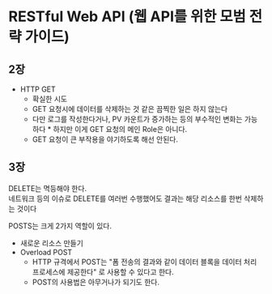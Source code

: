 # RESTful Web API (웹 API를 위한 모범 전략 가이드)

## 2장

* HTTP GET
  * 확실한 시도
  * GET 요청시에 데이터를 삭제하는 것 같은 끔찍한 일은 하지 않는다
  * 다만 로그를 작성한다거나, PV 카운트가 증가하는 등의 부수적인 변화는 가능하다
        * 하지만 이게 GET 요청의 메인 Role은 아니다.
  * GET 요청이 큰 부작용을 야기하도록 해선 안된다.

## 3장

DELETE는 멱등해야 한다.  
네트워크 등의 이슈로 DELETE를 여러번 수행했어도 결과는 해당 리소스를 한번 삭제하는 것이다  
  

POSTS는 크게 2가지 역할이 있다.

- 새로운 리소스 만들기
- Overload POST
  - HTTP 규격에서 POST는 "폼 전송의 결과와 같이 데이터 블록을 데이터 처리 프로세스에 제공한다" 로 사용할 수 있다고 한다.
  - POST의 사용법은 아무거나가 되기도 한다.
